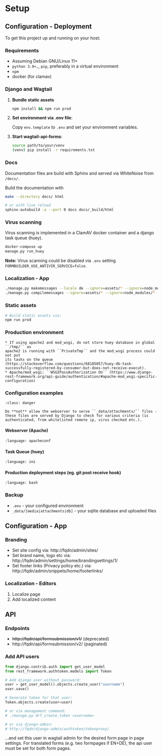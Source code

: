 # Setup

## Configuration - Deployment

To get this project up and running on your host:

### Requirements

* Assuming Debian GNU/Linux 11+
* ``python 3.9+,``, ``pip``, preferably in a virtual environment
* ``npm``
* docker (for clamav)

### Django and Wagtail

1. **Bundle static assets**

   ```bash
   npm install && npm run prod
   ```

1. **Set environment via .env file**: 

   Copy ``env.template`` to ``.env`` and set your environment variables. 

1. **Start wagtail-api-forms**:

   ```bash
   source path/to/your/venv
   (venv) pip install -r requirements.txt
   ```


### Docs

Documentation files are build with Sphinx and served via WhiteNoise from `/docs/`.

Build the documentation with
```bash
make --directory docs/ html

# or with live reload
sphinx-autobuild -a --port 0 docs docs/_build/html
```


### Virus scanning

Virus scanning is implemented in a ClamAV docker container and a django task queue (huey).

```bash
docker-compose up
manage.py run_huey
```

**Note:** Virus scanning could be disabled via ``.env`` setting ``FORMBUILDER_USE_ANTIVIR_SERVICE=false``.

### Localization - App

```bash
./manage.py makemessages --locale de --ignore=assets/* --ignore=node_modules/* --ignore=staticfiles/* --ignore=.venv/*
./manage.py compilemessages --ignore=assets/* --ignore=node_modules/* --ignore=staticfiles/* --ignore=.venv/*
```

### Static assets

```bash
# Build static assets via:
npm run prod
```

### Production environment

```{admonition} Apache+mod_wsgi
* If using apache2 and mod_wsgi, do not store huey database in global ``/tmp/`` as
apache2 is running with ``PrivateTmp`` and the mod_wsgi process could not put
its tasks on the queue (https://stackoverflow.com/questions/68185057/huey-db-task-successfully-registered-by-consumer-but-does-not-receive-execut).
* Apache/mod_wsgi: ``WSGIPassAuthorization On`` (https://www.django-rest-framework.org/api-guide/authentication/#apache-mod_wsgi-specific-configuration)
```


### Configuration examples

```{admonition} Webserver and media /attachments directory
:class: danger

Do **not** allow the webserver to serve ``_data/attachments/`` files - these files are served by Django to check for various criteria (is authenticated, from whitelisted remote ip, virus checked etc.).
```


#### Webserver (Apache)

```{literalinclude} configs/apache.conf
:language: apacheconf
```

#### Task Queue (huey)

```{literalinclude} configs/wagtailapiforms-huey.service
:language: ini
```

#### Production deployment steps (eg. git post receive hook) 

```{literalinclude} configs/git-post-receive-hook.sh
:language: bash
```

### Backup

* ``.env`` - your configured environment
* ``_data/[media|attachments|db]`` - your sqlite database and uploaded files


## Configuration - App

### Branding

* Set site config via: http://fqdn/admin/sites/
* Set brand name, logo etc via: http://fqdn/admin/settings/home/brandingsettings/1/
* Set footer links (Privacy policy etc.) via: http://fqdn/admin/snippets/home/footerlinks/

### Localization - Editors
1. Localize page
1. Add localized content

## API

### Endpoints

* ~~http://fqdn/api/formsubmission/v1/~~ (deprecated)
* http://fqdn/api/formsubmission/v2/ (paginated)

### Add API users

```python
from django.contrib.auth import get_user_model
from rest_framework.authtoken.models import Token

# Add django user without password:
user = get_user_model().objects.create_user("username")
user.save()

# Generate token for that user:
Token.objects.create(user=user)

# or via management command:
# ./manage.py drf_create_token <username>

# or via django-admin:
# http://fqdn/django-admin/authtoken/tokenproxy/
```

...and set this user in wagtail admin for the desired form page in page settings.
For translated forms (e.g. two formpages if EN+DE), the api user must be set for both form pages.
